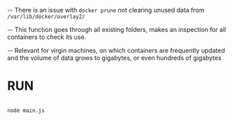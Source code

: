 
-- There is an issue with `docker prune` not clearing unused data from `/var/lib/docker/overlay2/`



-- This function goes through all existing folders, makes an inspection for all containers to check its use.



-- Relevant for virgin machines, on which containers are frequently updated and the volume of data grows to gigabytes, or even hundreds of gigabytes



<h1>RUN</h1>

```bash

node main.js

```